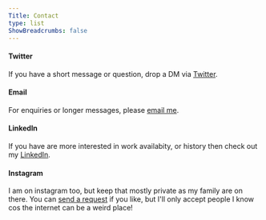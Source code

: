 ```yaml
---
Title: Contact
type: list
ShowBreadcrumbs: false
---
```



#### Twitter
If you have a short message or question, drop a DM via [Twitter](https://twitter.com/mizouzie).


#### Email
For enquiries or longer messages, please [email me](mailto:info@mizouzie.dev). 


#### LinkedIn
If you have are more interested in work availabity, or history then check out my [LinkedIn](https://www.linkedin.com/in/sam-anglin/).


#### Instagram
I am on instagram too, but keep that mostly private as my family are on there. You can [send a request](https://www.instagram.com/mizouzie/) if you like, but I'll only accept people I know cos the internet can be a weird place!